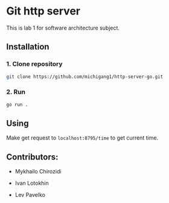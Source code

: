 # Git http server

This is lab 1 for software architecture subject.

## Installation

### 1. Clone repository

```bash
git clone https://github.com/michigang1/http-server-go.git
```

### 2.  Run

```bash
go run .
```

## Using

Make get request to `localhost:8795/time` to get current time.

## Contributors:

- Mykhailo Chirozidi
- Ivan Lotokhin

- Lev Pavelko

